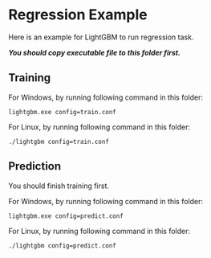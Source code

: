 Regression Example
==================

Here is an example for LightGBM to run regression task.

***You should copy executable file to this folder first.***

Training
--------

For Windows, by running following command in this folder:

```
lightgbm.exe config=train.conf
```

For Linux, by running following command in this folder:

```
./lightgbm config=train.conf
```

Prediction
----------

You should finish training first.

For Windows, by running following command in this folder:

```
lightgbm.exe config=predict.conf
```

For Linux, by running following command in this folder:

```
./lightgbm config=predict.conf
```
